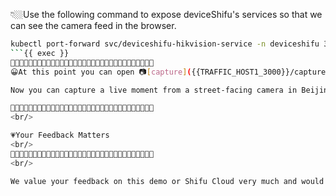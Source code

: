 👇🏼Use the following command to expose deviceShifu's services so that we can see the camera feed in the browser.

```bash
kubectl port-forward svc/deviceshifu-hikvision-service -n deviceshifu 3000:80 --address=0.0.0.0
```{{ exec }}
🔹🔹🔹🔹🔹🔹🔹🔹🔹🔹🔹🔹🔹🔹🔹🔹🔹🔹🔹🔹🔹🔹🔹🔹🔹🔹🔹🔹🔹🔹🔹🔹
😀At this point you can open 📷[capture]({{TRAFFIC_HOST1_3000}}/capture)📷 to see the current monitoring photos！

Now you can capture a live moment from a street-facing camera in Beijing, China.

🔹🔹🔹🔹🔹🔹🔹🔹🔹🔹🔹🔹🔹🔹🔹🔹🔹🔹🔹🔹🔹🔹🔹🔹🔹🔹🔹🔹🔹🔹🔹🔹
<br/>

💗Your Feedback Matters
<br/>
🔹🔹🔹🔹🔹🔹🔹🔹🔹🔹🔹🔹🔹🔹🔹🔹🔹🔹🔹🔹🔹🔹🔹🔹🔹🔹🔹🔹🔹🔹🔹🔹
<br/>

We value your feedback on this demo or Shifu Cloud very much and would love to hear about your opinion. Share your thoughts at [#feedback(@slack)](https://shifuproj.slack.com/archives/C04N5AJJL8Y) or simply have a chat with our founder [@Yongli(@slack)](https://shifuproj.slack.com/archives/D04MMBWKUUR) and you will be eligible for a 💵$100 credit for Shifu Cloud. Plus, you'll receive an extra 💵$20 bonus credit for referring new users!


